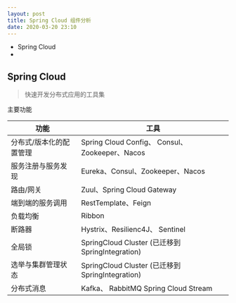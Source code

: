 ```yaml
---
layout: post
title: Spring Cloud 组件分析
date: 2020-03-20 23:10
---
```


- Spring Cloud
- 



## Spring Cloud

> 快速开发分布式应用的工具集

主要功能

|      功能          | 工具                                           |
| -------------------- | ---------------------------------------------------|
| 分布式/版本化的配置管理 | Spring Cloud Config、 Consul、Zookeeper、Nacos      |
| 服务注册与服务发现      |  Eureka、Consul、Zookeeper、Nacos                  |
| 路由/网关              |  Zuul、Spring Cloud Gateway                              |
| 端到端的服务调用        |  RestTemplate、Feign     |
| 负载均衡  |  Ribbon  |
| 断路器 | Hystrix、Resilienc4J、 Sentinel |
| 全局锁 | SpringCloud Cluster (已迁移到 SpringIntegration)  |
| 选举与集群管理状态  |  SpringCloud Cluster (已迁移到 SpringIntegration)  | 
| 分布式消息 | Kafka、 RabbitMQ Spring Cloud Stream |

